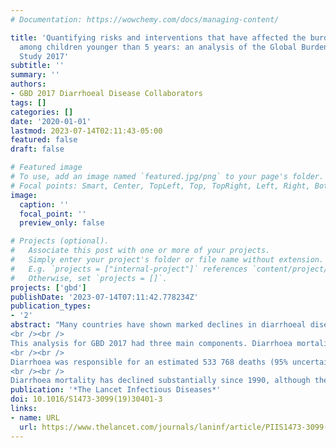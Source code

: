 ```yaml
---
# Documentation: https://wowchemy.com/docs/managing-content/

title: 'Quantifying risks and interventions that have affected the burden of diarrhoea
  among children younger than 5 years: an analysis of the Global Burden of Disease
  Study 2017'
subtitle: ''
summary: ''
authors:
- GBD 2017 Diarrhoeal Disease Collaborators
tags: []
categories: []
date: '2020-01-01'
lastmod: 2023-07-14T02:11:43-05:00
featured: false
draft: false

# Featured image
# To use, add an image named `featured.jpg/png` to your page's folder.
# Focal points: Smart, Center, TopLeft, Top, TopRight, Left, Right, BottomLeft, Bottom, BottomRight.
image:
  caption: ''
  focal_point: ''
  preview_only: false

# Projects (optional).
#   Associate this post with one or more of your projects.
#   Simply enter your project's folder or file name without extension.
#   E.g. `projects = ["internal-project"]` references `content/project/deep-learning/index.md`.
#   Otherwise, set `projects = []`.
projects: ['gbd']
publishDate: '2023-07-14T07:11:42.778234Z'
publication_types:
- '2'
abstract: "Many countries have shown marked declines in diarrhoeal disease mortality among children younger than 5 years. With this analysis, we provide updated results on diarrhoeal disease mortality among children younger than 5 years from the Global Burden of Diseases, Injuries, and Risk Factors Study 2017 (GBD 2017) and use the study's comparative risk assessment to quantify trends and effects of risk factors, interventions, and broader sociodemographic development on mortality changes in 195 countries and territories from 1990 to 2017.
<br /><br />
This analysis for GBD 2017 had three main components. Diarrhoea mortality was modelled using vital registration data, demographic surveillance data, and verbal autopsy data in a predictive, Bayesian, ensemble modelling tool; and the attribution of risk factors and interventions for diarrhoea were modelled in a counterfactual framework that combines modelled population-level prevalence of the exposure to each risk or intervention with the relative risk of diarrhoea given exposure to that factor. We assessed the relative and absolute change in diarrhoea mortality rate between 1990 and 2017, and used the change in risk factor exposure and sociodemographic status to explain differences in the trends of diarrhoea mortality among children younger than 5 years.
<br /><br />
Diarrhoea was responsible for an estimated 533 768 deaths (95% uncertainty interval 477 162–593 145) among children younger than 5 years globally in 2017, a rate of 78·4 deaths (70·1–87·1) per 100 000 children. The diarrhoea mortality rate ranged between countries by over 685 deaths per 100 000 children. Diarrhoea mortality per 100 000 globally decreased by 69·6% (63·1–74·6) between 1990 and 2017. Among the risk factors considered in this study, those responsible for the largest declines in the diarrhoea mortality rate were reduction in exposure to unsafe sanitation (13·3% decrease, 11·2–15·5), childhood wasting (9·9% decrease, 9·6–10·2), and low use of oral rehydration solution (6·9% decrease, 4·8–8·4).
<br /><br />
Diarrhoea mortality has declined substantially since 1990, although there are variations by country. Improvements in sociodemographic indicators might explain some of these trends, but changes in exposure to risk factors—particularly unsafe sanitation, childhood growth failure, and low use of oral rehydration solution—appear to be related to the relative and absolute rates of decline in diarrhoea mortality. Although the most effective interventions might vary by country or region, identifying and scaling up the interventions aimed at preventing and protecting against diarrhoea that have already reduced diarrhoea mortality could further avert many thousands of deaths due to this illness."
publication: '*The Lancet Infectious Diseases*'
doi: 10.1016/S1473-3099(19)30401-3
links:
- name: URL
  url: https://www.thelancet.com/journals/laninf/article/PIIS1473-3099(19)30401-3/fulltext
---
```

